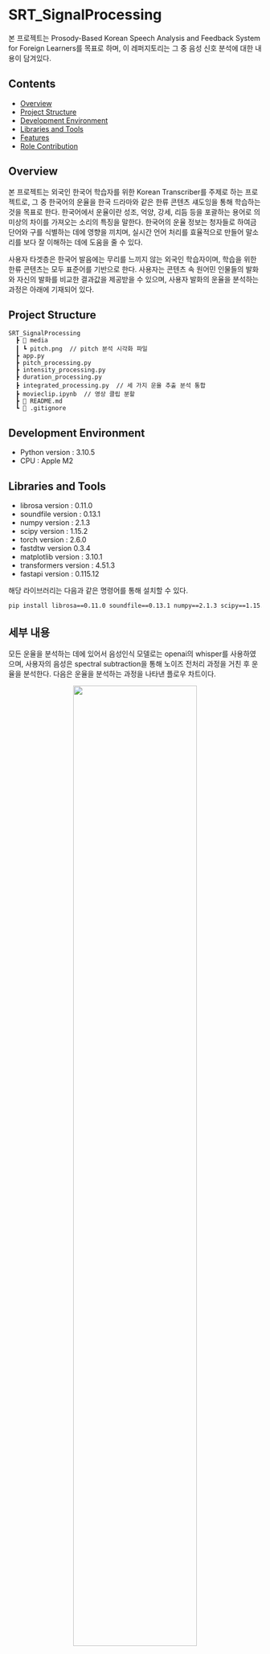 # SRT_SignalProcessing
본 프로젝트는 Prosody-Based Korean Speech Analysis and Feedback System for Foreign Learners를 목표로 하며, 이 레퍼지토리는 그 중 음성 신호 분석에 대한 내용이 담겨있다.

## Contents
- [Overview](#overview)
- [Project Structure](#project-structure)
- [Development Environment](#development-environment)
- [Libraries and Tools](#libraries-and-tools)
- [Features](#세부-내용)
- [Role Contribution](#role-contribution)
  
## Overview
본 프로젝트는 외국인 한국어 학습자를 위한 Korean Transcriber를 주제로 하는 프로젝트로, 그 중 한국어의 운율을 한국 드라마와 같은 한류 콘텐츠 섀도잉을 통해 학습하는 것을 목표로 한다. 한국어에서 운율이란 성조, 억양, 강세, 리듬 등을 포괄하는 용어로 의미상의 차이를 가져오는 소리의 특징을 말한다. 한국어의 운율 정보는 청자들로 하여금 단어와 구를 식별하는 데에 영향을 끼치며, 실시간 언어 처리를 효율적으로 만들어 말소리를 보다 잘 이해하는 데에 도움을 줄 수 있다. 

사용자 타겟층은 한국어 발음에는 무리를 느끼지 않는 외국인 학습자이며, 학습을 위한 한류 콘텐츠는 모두 표준어를 기반으로 한다. 사용자는 콘텐츠 속 원어민 인물들의 발화와 자신의 발화를 비교한 결과값을 제공받을 수 있으며, 사용자 발화의 운율을 분석하는 과정은 아래에 기재되어 있다.

## Project Structure
```
SRT_SignalProcessing
  ┣ 📂 media
  ┃ ┗ pitch.png  // pitch 분석 시각화 파일
  ┣ app.py
  ┣ pitch_processing.py  
  ┣ intensity_processing.py
  ┣ duration_processing.py
  ┣ integrated_processing.py  // 세 가지 운율 추출 분석 통합
  ┣ movieclip.ipynb  // 영상 클립 분할
  ┣ 📄 README.md
  ┗ 📄 .gitignore
```

## Development Environment
* Python version : 3.10.5
* CPU : Apple M2

## Libraries and Tools
* librosa version : 0.11.0
* soundfile version : 0.13.1
* numpy version : 2.1.3
* scipy version : 1.15.2
* torch version : 2.6.0
* fastdtw version 0.3.4
* matplotlib version : 3.10.1
* transformers version : 4.51.3
* fastapi version : 0.115.12

해당 라이브러리는 다음과 같은 명령어를 통해 설치할 수 있다.
```bash
pip install librosa==0.11.0 soundfile==0.13.1 numpy==2.1.3 scipy==1.15.2 torch==2.6.0 transformers==4.51.3 fastapi==0.115.12 fastdtw==0.3.4 matplotlib==3.10.1 uvicorn python-multipart yt-dlp
```

## 세부 내용

모든 운율을 분석하는 데에 있어서 음성인식 모델로는 openai의 whisper를 사용하였으며, 사용자의 음성은 spectral subtraction을 통해 노이즈 전처리 과정을 거친 후 운율을 분석한다. 다음은 운율을 분석하는 과정을 나타낸 플로우 차트이다. 
<div align="center">
  <img src="https://github.com/user-attachments/assets/f86b0ddb-0f60-470b-9166-10798f0de3f2" width="70%">
  <br>
  [그림 1] 운율 분석 처리 과정
</div>

### Pitch 분석

- **음절 단위 Pitch 분석**: 한국어 억양 특성을 반영해, 단어를 음절로 분해 후 각 음절별 pitch 계산
- **기법**: PYIN 알고리즘으로 pitch 추출 → 중간값을 대표 pitch로 사용
- **보정**: 무성음 음절은 선형 보간(interpolation)으로 자연스럽게 연결
- **채점 방식**:
  - 기준: 100점 만점
  - 3세미톤 이내: 감점 없음
  - 3–4 세미톤: –2점, 4–6: –4점, 6↑: –7점 감점
- **결과 시각화**: 음절별 pitch 곡선(사용자 vs 원어민)을 그래프로 표시

<div align="center">
  <img src="https://github.com/user-attachments/assets/4d52469b-c6d7-4941-aa05-ffa6f9536096" width="70%">
  <br>
  [그림 2] Pitch 분석 시각화 예시
</div>
<br>
</div>
시각화된 분석 결과는 base64로 인코딩되어 웹에서 바로 표시할 수 있도록 처리하였다.

### Intensity 분석

- **단어 단위 강세 분석**: Whisper의 단어별 timestamp로 각 구간을 분할하고 RMS 에너지 계산
- **기법**: Librosa를 사용하여 각 단어 구간의 평균 에너지를 추출
- **정규화**: 문장 내 상대적인 강조 정도를 보기 위해 z-score 정규화 적용
- **채점 기준**:
  - 각 단어마다 z-score 차이 `diff`에 대해 `1 - |diff| / 3` 방식으로 점수를 계산
  -  전체 단어 평균 점수를 100점 만점으로 환산



### Duration 분석

- **단어 발화 길이 분석**: Whisper의 timestamp로 각 단어의 발화 지속시간 계산
- **기법**: 사용자와 원어민의 각 단어 duration을 계산하여 DTW(Dynamic Time Warping)로 정렬 후 비교
- **정규화**: 전체 문장 길이를 1로 두고 상대적인 비율로 각 단어의 duration 환산
- **보정**: 문장의 처음과 마지막 단어에서 무성음으로 인한 공백 구간은 제거하여 실제 발화 구간만 반영
- **채점 기준**:
  - fastDTW 결과로 정렬된 사용자-원어민 duration쌍의 차이를 기반으로 MAE(Mean Absolute Error) 계산
  - 점수 = `max(0, 100 × (1 - MAE))`
  - MAE가 클수록 감점

#### 최종 결과
최종적으로 분석된 사용자의 음성은 다음과 같이 json 형식으로 반환되며, 각 분석 결과별로 사용자 음성, 원어민 음성, 평가 결과, 피드백 메세지를 포함하여 웹 서버로 전달된다. 이 데이터는 프론트엔드에서 실시간 시각화 및 학습자 피드백 제공에 활용된다.

```bash
{
  {
  "pitch": {
    "user": [ -2.25, 1.2, -0.2, 0, -0.1, 0.6, -1.2, 2.9, 2, 2, -2.3],
    "native": [ -2.15, 1.3 , -0.1, 0.1, 0, -0.15, -1.1, 3, 2.1, 2.1,-2.2],
    "score": 96
  },
  "image": "iVBORw0KGgoAAAANSUhE~~",
  {
  'stress': {
    'user': [-0.85, -0.7, 0.82, 1.56, -0.82], 
    'native': [0.69, 0.1, -1.75, 1.19, -0.22], 
    'score': 63, 
    'highlight': [True, False, True, False, False], 
    'feedback': ["' 얼른' 단어가 약하게 발음되었습니다.", "' 지금' 단어에 불필요한 강조가 있습니다."]
  }, 
  'duration': {
    'user': [0.21, 0.15, 0.45, 0.56, 0.42], 
    'native': [0.25, 0.28, 0.64, 0.5, 0.17],
    'score': 93, 
    'highlight': [False, False, False, False, True],
    'feedback': ["' 돼' 단어를 상대적으로 길게 발음했습니다."]
    },
  "user_text": " 얼른 가자 지금 출발해야 돼"
}
```

## Role Contribution 
| Team Member | Role |
|-------------|------|
| **Areum Kim** | • Intensity & Duration Feature Analysis<br>• Similarity Evaluation<br>• Client-to-Server API Request Handling |
| **Na-young Lee** | • Pitch Feature Analysis<br>• Design JSON Data Pipeline<br>• Functional and Performance Design |

본 프로젝트는 한양대학교 에리카 캠퍼스 인공지능학과 음성인식의 IC-PBL 프로젝트이다.
* Areum Kim : dkfma0817@hanyang.ac.kr
* Na-young Lee : lwg2326@hanyang.ac.kr
